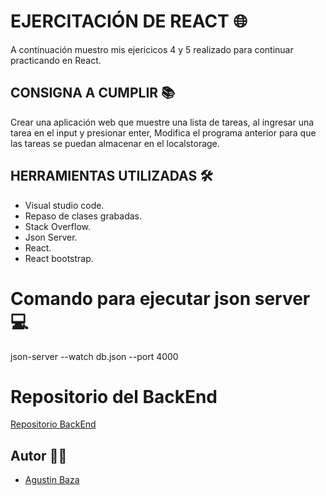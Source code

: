 
# EJERCITACIÓN DE REACT 🌐 
A continuación muestro mis ejericicos 4 y 5 realizado para continuar practicando en React.


## CONSIGNA A CUMPLIR 📚

Crear una aplicación web que  muestre una lista de tareas, al ingresar una tarea en el input y presionar enter, Modifica el programa anterior para que las tareas se puedan almacenar en el localstorage.

## HERRAMIENTAS UTILIZADAS 🛠

- Visual studio code.
- Repaso de clases grabadas.
- Stack Overflow.
- Json Server.
- React.
- React bootstrap.


# Comando para ejecutar json server 💻

json-server --watch db.json --port 4000

# Repositorio del BackEnd 

[Repositorio BackEnd](https://github.com/agustinbaza/EJ-1-BACKEND)


## Autor 🙋‍♂️
- [Agustin Baza](https://github.com/agustinbaza)

